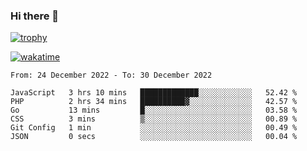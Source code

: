 ### Hi there 👋

[![trophy](https://github-profile-trophy.vercel.app/?username=cxnky&theme=dracula)](https://github.com/ryo-ma/github-profile-trophy)

[![wakatime](https://wakatime.com/badge/user/1c39c599-5497-41b9-a5be-2c4676e7fd23.svg)](https://wakatime.com/@1c39c599-5497-41b9-a5be-2c4676e7fd23)
<!--START_SECTION:waka-->

```text
From: 24 December 2022 - To: 30 December 2022

JavaScript   3 hrs 10 mins   █████████████░░░░░░░░░░░░   52.42 %
PHP          2 hrs 34 mins   ██████████▓░░░░░░░░░░░░░░   42.57 %
Go           13 mins         █░░░░░░░░░░░░░░░░░░░░░░░░   03.58 %
CSS          3 mins          ▒░░░░░░░░░░░░░░░░░░░░░░░░   00.89 %
Git Config   1 min           ░░░░░░░░░░░░░░░░░░░░░░░░░   00.49 %
JSON         0 secs          ░░░░░░░░░░░░░░░░░░░░░░░░░   00.04 %
```

<!--END_SECTION:waka-->

